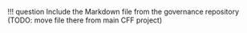 !!! question
    Include the Markdown file from the governance repository (TODO: move file there from main CFF project)